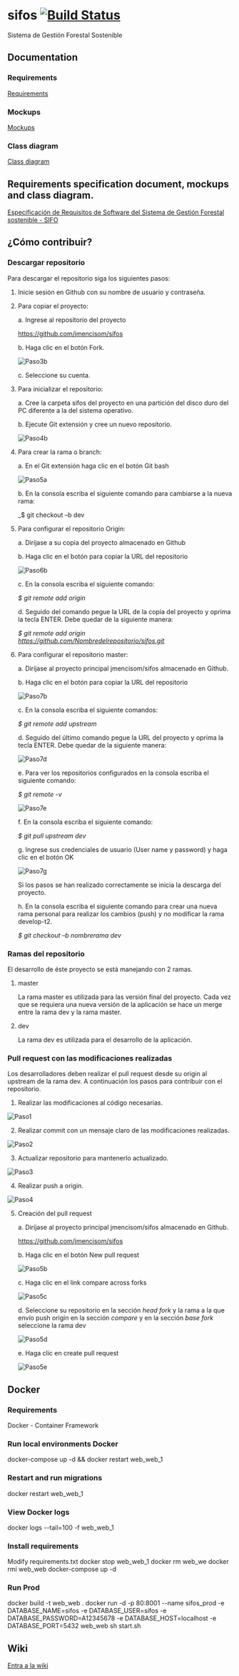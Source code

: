 # sifos [![Build Status](https://travis-ci.org/jmencisom/sifos.svg?branch=master)](https://travis-ci.org/jmencisom/sifos)
Sistema de Gestión Forestal Sostenible

## Documentation

### Requirements

[Requirements](https://drive.google.com/open?id=1oiQh0QQZMWD-ptlE9fQ2_5NQgC7TS5BWRZcsKb-Hp2k)

### Mockups

[Mockups](https://drive.google.com/open?id=1flKTkbqYR01N30gm7wugDByb4mloGO7i)

### Class diagram

[Class diagram](https://drive.google.com/open?id=1mZY2_OF6Fe3bRvz97R9OUrwiKV6pyqTZ)

## Requirements specification document, mockups and class diagram.

 [Especificación de Requisitos de Software del Sistema de Gestión Forestal sostenible - SIFO](https://drive.google.com/open?id=1NP-dPYXarNpQv6mZu3DLxRIvlqEU1YBk)

## ¿Cómo contribuir?

### Descargar repositorio

Para descargar el repositorio siga los siguientes pasos:

1. Inicie sesión en Github con su nombre de usuario y contraseña.

2. Para copiar el proyecto:

   a. Ingrese al repositorio del proyecto

   https://github.com/jmencisom/sifos
  
   b. Haga clic en el botón Fork.

   ![Paso3b](https://i.imgur.com/2mwODzD.jpg)
  
   c. Seleccione su cuenta.
 
4. Para inicializar el repositorio:
   
   a. Cree la carpeta sifos del proyecto en una partición del disco duro del PC diferente a la del sistema operativo.
   
   b. Ejecute Git extensión y cree un nuevo repositorio.
 
   ![Paso4b](http://i.imgur.com/Dbt2crn.jpg)

5. Para crear la rama o branch:
   
   a. En el Git extensión haga clic en el botón Git bash
 
   ![Paso5a](http://i.imgur.com/5hjEyYS.jpg)

   b. En la consola escriba el siguiente comando para cambiarse a la nueva rama:
      
      _$ git checkout –b dev

6. Para configurar el repositorio Origin:
   
   a. Diríjase a su copia del proyecto almacenado en Github 
   
   b. Haga clic en el botón para copiar la URL del repositorio
 
   ![Paso6b](http://i.imgur.com/dmRtEGB.jpg)

   c. En la consola escriba el siguiente comando:
      
   _$ git remote add origin_ 

   d. Seguido del comando pegue la URL de la copia del proyecto y oprima la tecla ENTER. Debe quedar de la siguiente manera: 

   _$ git remote add origin https://github.com/Nombredelrepositorio/sifos.git_

7. Para configurar el repositorio master:

   a. Diríjase al proyecto principal jmencisom/sifos almacenado en Github.

   b. Haga clic en el botón para copiar la URL del repositorio

   ![Paso7b](http://i.imgur.com/dmRtEGB.jpg)

   c. En la consola escriba el siguiente comandos:

      _$ git remote add upstream_

   d. Seguido del último comando pegue la URL del proyecto y oprima la tecla ENTER. Debe quedar de la siguiente manera: 
 
   ![Paso7d](https://i.imgur.com/aGurPz5.jpg)

   e. Para ver los repositorios configurados en la consola escriba el siguiente comando:
      
      _$ git remote -v_
 
   ![Paso7e](https://i.imgur.com/C3ps6V4.jpg)

   f. En la consola escriba el siguiente comando:

      _$ git pull upstream dev_

   g. Ingrese sus credenciales de usuario (User name y password) y haga clic en el botón OK

   ![Paso7g](http://i.imgur.com/MOwMpe0.jpg)

   Si los pasos se han realizado correctamente se inicia la descarga del proyecto.
   
   h. En la consola escriba el siguiente comando para crear una nueva rama personal para realizar los cambios (push) y no modificar la rama develop-t2.

      _$ git checkout –b nombrerama dev_
      
### Ramas del repositorio

El desarrollo de éste proyecto se está manejando con 2 ramas.

1. master
   
   La rama master es utilizada para las versión final del proyecto. Cada vez que se requiera una nueva versión de la aplicación se hace un merge entre la rama dev y la rama master.
   
2. dev
   
   La rama dev es utilizada para el desarrollo de la aplicación.
   
### Pull request con las modificaciones realizadas

Los desarrolladores deben realizar el pull request desde su origin al upstream de la rama dev. A continuación los pasos para contribuir con el repositorio.

1. Realizar las modificaciones al código necesarias.

![Paso1](https://i.imgur.com/PkDJqHB.jpg)

2. Realizar commit con un mensaje claro de las modificaciones realizadas.

![Paso2](https://i.imgur.com/klVycJ8.jpg)

3. Actualizar repositorio para mantenerlo actualizado.

![Paso3](https://i.imgur.com/lUQbqfN.jpg)

4. Realizar push a origin.

![Paso4](https://i.imgur.com/H9hwgPk.jpg)

5. Creación del pull request

   a. Diríjase al proyecto principal jmencisom/sifos almacenado en Github.
   
   https://github.com/jmencisom/sifos
   
   b. Haga clic en el botón New pull request
   
   ![Paso5b](https://i.imgur.com/dz9rLKH.jpg)
   
   c. Haga clic en el link compare across forks
   
   ![Paso5c](https://i.imgur.com/jyIM7Pw.jpg)
   
   d. Seleccione su repositorio en la sección _head fork_ y la rama a la que envío push origin en la sección _compare_ y en la sección _base fork_ seleccione la rama dev
   
   ![Paso5d](https://i.imgur.com/8nBO0XY.jpg)
   
   e. Haga clic en create pull request
   
   ![Paso5e](https://i.imgur.com/3G2d4zW.jpg)


## Docker

### Requirements

Docker - Container Framework
### Run local environments Docker

docker-compose up -d && docker restart web_web_1
### Restart and run migrations

docker restart web_web_1
### View Docker logs

docker logs --tail=100 -f web_web_1
### Install requirements

Modify requirements.txt
docker stop web_web_1
docker rm web_we
docker rmi web_web
docker-compose up -d
### Run Prod

docker build -t web_web .
docker run -d -p 80:8001 --name sifos_prod -e DATABASE_NAME=sifos -e DATABASE_USER=sifos -e DATABASE_PASSWORD=A12345678 -e DATABASE_HOST=localhost -e DATABASE_PORT=5432 web_web sh start.sh

## Wiki

[Entra a la wiki](https://github.com/jmencisom/sifos/wiki)


